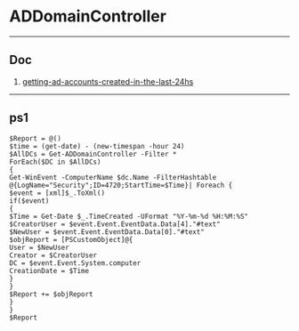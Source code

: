 # ADDomainController

---

## Doc
1. [getting-ad-accounts-created-in-the-last-24hs](https://woshub.com/getting-ad-accounts-created-in-the-last-24-hours/)

---

## ps1
````
$Report = @()
$time = (get-date) - (new-timespan -hour 24)
$AllDCs = Get-ADDomainController -Filter *
ForEach($DC in $AllDCs)
{
Get-WinEvent -ComputerName $dc.Name -FilterHashtable @{LogName="Security";ID=4720;StartTime=$Time}| Foreach {
$event = [xml]$_.ToXml()
if($event)
{
$Time = Get-Date $_.TimeCreated -UFormat "%Y-%m-%d %H:%M:%S"
$CreatorUser = $event.Event.EventData.Data[4]."#text"
$NewUser = $event.Event.EventData.Data[0]."#text"
$objReport = [PSCustomObject]@{
User = $NewUser
Creator = $CreatorUser
DC = $event.Event.System.computer
CreationDate = $Time
}
}
$Report += $objReport
}
}
$Report
````
